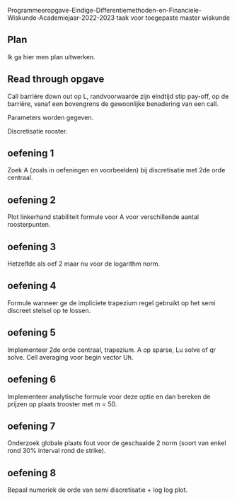 
Programmeeropgave-Eindige-Differentiemethoden-en-Financiele-Wiskunde-Academiejaar-2022-2023
taak voor toegepaste master wiskunde

## Plan
Ik ga hier men plan uitwerken. 

## Read through opgave
Call barrière down out op L, randvoorwaarde zijn eindtijd stip pay-off, op de
barrière, vanaf een bovengrens de gewoonlijke benadering van een call.

Parameters worden gegeven.

Discretisatie rooster.


## oefening 1 
Zoek A (zoals in oefeningen en voorbeelden) bij discretisatie met 2de orde centraal.

## oefening 2
Plot linkerhand stabiliteit formule voor A voor verschillende aantal roosterpunten.  

## oefening 3
Hetzelfde als oef 2 maar nu voor de logarithm norm.

## oefening 4
Formule wanneer ge de impliciete trapezium regel gebruikt op het semi discreet
stelsel op te lossen.

## oefening 5
Implementeer 2de orde centraal, trapezium. A op sparse, Lu solve of qr solve.
Cell averaging voor begin vector Uh.

## oefening 6
Implementeer analytische formule voor deze optie en dan bereken de prijzen
op plaats trooster met m = 50.

## oefening 7
Onderzoek globale plaats fout voor de geschaalde 2 norm (soort van enkel rond 30% interval 
rond de strike).

## oefening 8
Bepaal numeriek de orde van semi discretisatie + log log plot.
